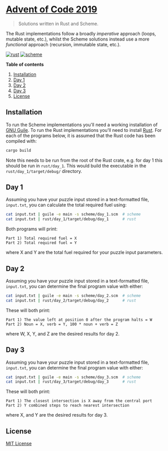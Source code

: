 # [Advent of Code 2019](https://adventofcode.com/2019)
> Solutions written in Rust and Scheme.

The Rust implementations follow a broadly *imperative* approach (loops, mutable state, etc.), whilst the Scheme solutions instead use a more *functional* approach (recursion, immutable state, etc.).

[![rust](https://img.shields.io/badge/AoC%202019-Rust:%203%2F25-orange)](./rust)
[![scheme](https://img.shields.io/badge/AoC%202019-Scheme:%203%2F25-orange)](./scheme)

**Table of contents**
1. [Installation](#installation)
2. [Day 1](#day1)
3. [Day 2](#day2)
4. [Day 3](#day3)
5. [License](#license)


<a name="installation"></a>
## Installation

To run the Scheme implementations you'll need a working installation of [GNU Guile](https://www.gnu.org/software/guile/download/). To run the Rust implementations you'll need to install [Rust](https://www.rust-lang.org/tools/install). For each of the programs below, it is assumed that the Rust code has been compiled with:

```bash
cargo build
```
Note this needs to be run from the root of the Rust crate, e.g. for day 1 this should be run in `rust/day_1`. This would build the executable in the `rust/day_1/target/debug/` directory.


<a name="day1"></a>
## Day 1

Assuming you have your puzzle input stored in a text-formatted file, `input.txt`, you can calculate the total required fuel using:

```bash
cat input.txt | guile -e main -s scheme/day_1.scm  # scheme
cat input.txt | rust/day_1/target/debug/day_1      # rust
```

Both programs will print:
```
Part 1) Total required fuel = X
Part 2) Total required fuel = Y
```
where X and Y are the total fuel required for your puzzle input parameters.


<a name="day2"></a>
## Day 2

Assuming you have your puzzle input stored in a text-formatted file, `input.txt`, you can determine the final program value with either:

```bash
cat input.txt | guile -e main -s scheme/day_2.scm  # scheme
cat input.txt | rust/day_2/target/debug/day_2      # rust
```

These will both print:
```
Part 1) The value left at position 0 after the program halts = W
Part 2) Noun = X, verb = Y, 100 * noun + verb = Z
```
where W, X, Y, and Z are the desired results for day 2.


<a name="day3"></a>
## Day 3

Assuming you have your puzzle input stored in a text-formatted file, `input.txt`, you can determine the final program value with either:

```bash
cat input.txt | guile -e main -s scheme/day_3.scm  # scheme
cat input.txt | rust/day_3/target/debug/day_3      # rust
```

These will both print:
```
Part 1) The closest intersection is X away from the central port
Part 2) Y combined steps to reach nearest intersection
```
where X, and Y are the desired results for day 3.

<a name="license"></a>
## License

[MIT License](../LICENSE)
